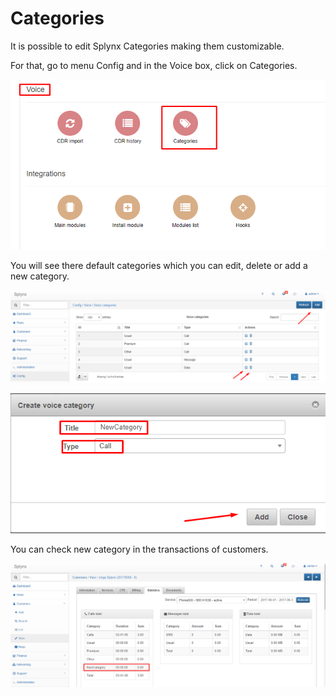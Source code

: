 Categories
==========


It is possible to edit Splynx Categories making them customizable.


For that, go to menu Config and in the Voice box, click on Categories.

![Menu](menu.png)

You will see there default categories which you can edit, delete or add a new category.

![List of categories](list.png)

![Create category](create.png)

You can check new category in the transactions of customers.

![Customer -> Statistics](result.png)

